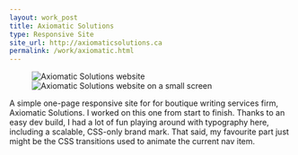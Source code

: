 ```yaml
---
layout: work_post
title: Axiomatic Solutions
type: Responsive Site
site_url: http://axiomaticsolutions.ca
permalink: /work/axiomatic.html
---
```

<figure class="responsive-site">
    <img src="{% asset_path work/axiomatic-full.png %}" alt="Axiomatic Solutions website" class="site-full"/>
    <img src="{% asset_path work/axiomatic-mobile.png %}" alt="Axiomatic Solutions website on a small screen" class="site-mobile"/>
</figure>
A simple one-page responsive site for for boutique writing services firm, Axiomatic Solutions.  I worked on this one from start to finish. Thanks to an easy dev build, I had a lot of fun playing around with typography here, including a scalable, CSS-only brand mark. That said, my favourite part just might be the CSS transitions used to animate the current nav item.